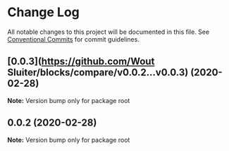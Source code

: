 # Change Log

All notable changes to this project will be documented in this file.
See [Conventional Commits](https://conventionalcommits.org) for commit guidelines.

## [0.0.3](https://github.com/Wout Sluiter/blocks/compare/v0.0.2...v0.0.3) (2020-02-28)

**Note:** Version bump only for package root





## 0.0.2 (2020-02-28)

**Note:** Version bump only for package root
